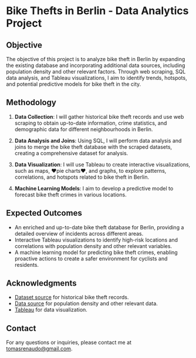 # Bike Thefts in Berlin - Data Analytics Project

## Objective
The objective of this project is to analyze bike theft in Berlin by expanding the existing database and incorporating additional data sources, including population density and other relevant factors. Through web scraping, SQL data analysis, and Tableau visualizations, I aim to identify trends, hotspots, and potential predictive models for bike theft in the city.

## Methodology
1. **Data Collection**: I will gather historical bike theft records and use web scraping to obtain up-to-date information, crime statistics, and demographic data for different neighbourhoods in Berlin.

2. **Data Analysis and Joins**: Using SQL, I will perform data analysis and joins to merge the bike theft database with the scraped datasets, creating a comprehensive dataset for analysis.

3. **Data Visualization**: I will use Tableau to create interactive visualizations, such as maps, ❤️pie charts❤️, and graphs, to explore patterns, correlations, and hotspots related to bike theft in Berlin.

4. **Machine Learning Models**: I aim to develop a predictive model to forecast bike theft crimes in various locations.

## Expected Outcomes
- An enriched and up-to-date bike theft database for Berlin, providing a detailed overview of incidents across different areas.
- Interactive Tableau visualizations to identify high-risk locations and correlations with population density and other relevant variables.
- A machine learning model for predicting bike theft crimes, enabling proactive actions to create a safer environment for cyclists and residents.


## Acknowledgments
- [Dataset source](link-to-dataset-source) for historical bike theft records.
- [Data source](link-to-data-source) for population density and other relevant data.
- [Tableau](https://www.tableau.com/) for data visualization.

## Contact
For any questions or inquiries, please contact me at [tomasrenaudo@gmail.com](mailto:tomasrenaudo@gmail.com).
